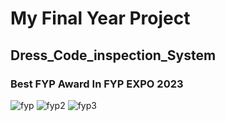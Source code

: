 # My Final Year Project
## Dress_Code_inspection_System
### Best FYP Award In FYP EXPO 2023
![fyp](https://github.com/UsamaMalik93/Dress_Code_inspection_System/assets/136118359/40b67527-e79f-4070-9604-b4d7271c9b22)
![fyp2](https://github.com/UsamaMalik93/Dress_Code_inspection_System/assets/136118359/1858e8bb-5d8b-4187-b6c4-28816b8362c2)
![fyp3](https://github.com/UsamaMalik93/Dress_Code_inspection_System/assets/136118359/b2662e5f-f64e-4c97-9aef-ad41e4b36385)
